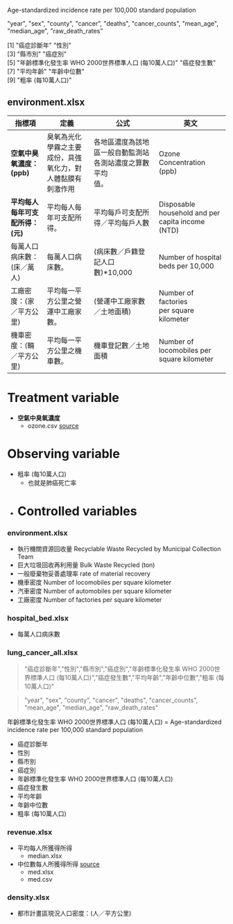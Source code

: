<!-- ## lung_cancer_all.csv -->

Age-standardized incidence rate per 100,000 standard population

"year", "sex", "county", "cancer", "deaths", "cancer_counts", "mean_age", "median_age", "raw_death_rates"

[1] "癌症診斷年"                                          "性別"                                               
[3] "縣市別"                                              "癌症別"                                             
[5] "年齡標準化發生率  WHO 2000世界標準人口 (每10萬人口)" "癌症發生數"                                         
[7] "平均年齡"                                            "年齡中位數"                                         
[9] "粗率 (每10萬人口)" 

## environment.xlsx

| 指標項                 | 定義                            | 公式                                   | 英文                                               |
| ------------------- | ----------------------------- | ------------------------------------ | ------------------------------------------------ |
| **空氣中臭氧濃度：(ppb)**   | 臭氧為光化學霧之主要成份，具強氧化力，對人體黏膜有刺激作用 | 各地區濃度為該地區一般自動監測站各測站濃度之算數平均  <br/> 值。 | Ozone Concentration (ppb)                        |
| **平均每人每年可支配所得：(元)** | 平均每人每年可支配所得。                  | 平均每戶可支配所得／平均每戶人數                     | Disposable household and per capita income (NTD) |
| 每萬人口病床數：(床／萬人)      | 每萬人口病床數。                      | (病床數／戶籍登記人口數)*10,000                 | Number of hospital beds per 10,000               |
| 工廠密度：(家／平方公里)       | 平均每一平方公里之營運中工廠家數。             | (營運中工廠家數／土地面積)                       | Number of factories per square kilometer         |
| 機車密度：(輛／平方公里)       | 平均每一平方公里之機車數。                 | 機車登記數／土地面積                           | Number of locomobiles per square kilometer       |

# Treatment variable

- **空氣中臭氧濃度**
  - ozone.csv [source](https://statis91.epa.gov.tw/epanet/)

# Observing variable
- 粗率 (每10萬人口)
  - 也就是肺癌死亡率
- # Controlled variables

### environment.xlsx

- 執行機關資源回收量 Recyclable Waste Recycled by Municipal Collection Team
- 巨大垃圾回收再利用量 Bulk Waste Recycled (ton)
- 一般廢棄物妥善處理率 rate of material recovery
- 機車密度 Number of locomobiles per square kilometer
- 汽車密度 Number of automobiles per square kilometer
- 工廠密度 Number of factories per square kilometer

### hospital_bed.xlsx

- 每萬人口病床數

### lung_cancer_all.xlsx

> "癌症診斷年","性別","縣市別","癌症別","年齡標準化發生率 WHO 2000世界標準人口 (每10萬人口)","癌症發生數","平均年齡","年齡中位數","粗率 (每10萬人口)"

> "year", "sex", "county", "cancer", "deaths", "cancer_counts", "mean_age", "median_age", "raw_death_rates"

年齡標準化發生率 WHO 2000世界標準人口 (每10萬人口) = Age-standardized incidence rate per 100,000 standard population

- 癌症診斷年
- 性別
- 縣市別
- 癌症別
- 年齡標準化發生率 WHO 2000世界標準人口 (每10萬人口)
- 癌症發生數
- 平均年齡
- 年齡中位數
- 粗率 (每10萬人口)

### revenue.xlsx

- 平均每人所獲得所得
  - median.xlsx
- 中位數每人所獲得所得 [source](https://www.stat.gov.tw/ct.asp?xItem=40875&ctNode=511&mp=4)
  - med.xlsx
  - med.csv

### density.xlsx
- 都市計畫區現況人口密度：(人／平方公里)

